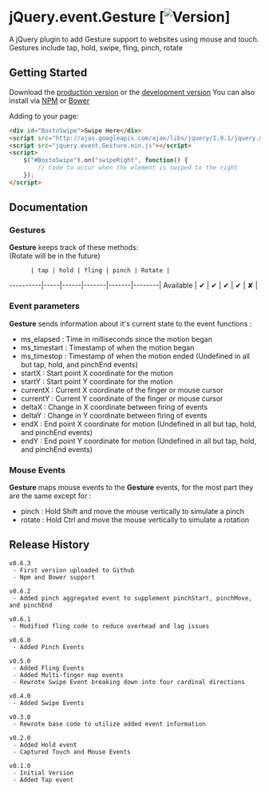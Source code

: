 # jQuery.event.Gesture [![Version](http://img.shields.io/badge/version-0.6.3-brightgreen.svg)]
A jQuery plugin to add Gesture support to websites using mouse and touch. Gestures include tap, hold, swipe, fling, pinch, rotate

## Getting Started

Download the [production version][min] or the [development version][max]
You can also install via [NPM] or [Bower]

[min]: https://raw.githubusercontent.com/MacArthurJustin/jQuery.event.Gesture/master/jquery.event.Gesture.min.js
[max]: https://raw.githubusercontent.com/MacArthurJustin/jQuery.event.Gesture/master/jquery.event.Gesture.js
[NPM]: https://www.npmjs.com/
[Bower]: http://twitter.github.io/bower

Adding to your page:

```html
<div id="BoxtoSwipe">Swipe Here</div>
<script src="http://ajax.googleapis.com/ajax/libs/jquery/1.9.1/jquery.min.js"></script>
<script src="jquery.event.Gesture.min.js"></script>
<script>
	$("#BoxtoSwipe").on("swipeRight", function() {
		// Code to occur when the element is swiped to the right
	});
</script>
```

## Documentation

### Gestures

**Gesture** keeps track of these methods:  
(Rotate will be in the future)

          | tap | hold | fling | pinch | Rotate |
----------|-----|------|-------|-------|--------|
Available |  ✔  |  ✔   |   ✔   |  ✔    |    ✘   |

### Event parameters

**Gesture** sends information about it's current state to the event functions :
- ms_elapsed   : Time in milliseconds since the motion began
- ms_timestart : Timestamp of when the motion began
- ms_timestop  : Timestamp of when the motion ended (Undefined in all but tap, hold, and pinchEnd events)
- startX       : Start point X coordinate for the motion
- startY       : Start point Y coordinate for the motion
- currentX     : Current X coordinate of the finger or mouse cursor
- currentY     : Current Y coordinate of the finger or mouse cursor
- deltaX       : Change in X coordinate between firing of events
- deltaY       : Change in Y coordinate between firing of events
- endX         : End point X coordinate for motion (Undefined in all but tap, hold, and pinchEnd events)
- endY         : End point Y coordinate for motion (Undefined in all but tap, hold, and pinchEnd events)

### Mouse Events

**Gesture** maps mouse events to the **Gesture** events, for the most part they are the same except for :
- pinch  : Hold Shift and move the mouse vertically to simulate a pinch
- rotate : Hold Ctrl and move the mouse vertically to simulate a rotation

## Release History

```
v0.6.3
 - First version uploaded to Github
 - Npm and Bower support

v0.6.2
 - Added pinch aggregated event to supplement pinchStart, pinchMove, and pinchEnd

v0.6.1
 - Modified fling code to reduce overhead and lag issues

v0.6.0
 - Added Pinch Events

v0.5.0
 - Added Fling Events
 - Added Multi-finger map events
 - Rewrote Swipe Event breaking down into four cardinal directions
 
v0.4.0
 - Added Swipe Events

v0.3.0
 - Rewrote base code to utilize added event information

v0.2.0
 - Added Hold event
 - Captured Touch and Mouse Events
 
v0.1.0
 - Initial Version
 - Added Tap event
```